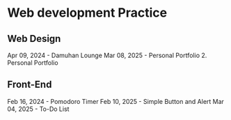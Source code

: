 # Web development Practice
## Web Design
Apr 09, 2024 - Damuhan Lounge
Mar 08, 2025 - Personal Portfolio
2. Personal Portfolio
## Front-End 
Feb 16, 2024 - Pomodoro Timer
Feb 10, 2025 - Simple Button and Alert
Mar 04, 2025 - To-Do List
